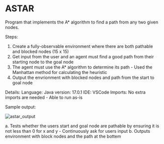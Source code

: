 # ASTAR

Program that implements the A* algorithm to find a path from any two given nodes.

Steps: 
1. Create a fully-observable environment where there are both pathable and blocked nodes (15 x 15)
2. Get input from the user and an agent must find a good path from their starting node to the goal node
3. The agent must use the A* algorithm to determine its path - Used the Manhattan method for calculating the heuristic
4. Output the envrionment with blocked nodes and path from the start to goal node 

Details: Language: Java version: 17.0.1 IDE: VSCode Imports: No extra imports are needed - Able to run as-is

Sample output:

![astar_output](https://user-images.githubusercontent.com/87623211/180045929-5f533a2d-4cdf-4409-a73c-a7176c59f646.png)


a. Tests whether the users start and goal node are pathable by ensuring it is not less than 0 for x and y - Continuously ask for users input 
b. Outputs environment with block nodes and the path at the bottem
